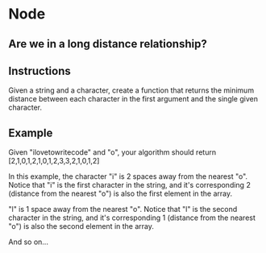 # Node

## Are we in a long distance relationship?

## Instructions
Given a string and a character, create a function that returns the minimum distance between each character in the first argument and the single given character. 

## Example
Given "ilovetowritecode" and "o", your algorithm should return [2,1,0,1,2,1,0,1,2,3,3,2,1,0,1,2]

In this example, the character "i" is 2 spaces away from the nearest "o". Notice that "i" is the first character in the string, and it's corresponding 2 (distance from the nearest "o") is also the first element in the array.

"l" is 1 space away from the nearest "o". Notice that "l" is the second character in the string, and it's corresponding 1 (distance from the nearest "o") is also the second element in the array.

And so on...